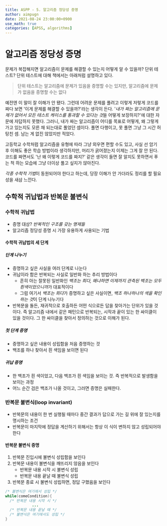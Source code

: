 ```yaml
---
title: ASPP - 5. 알고리즘 정당성 증명
author: aimpugn
date: 2021-08-24 23:00:00+0900
use_math: true
categories: [APSS, algorithms]
---
```


# 알고리즘 정당성 증명

문제가 복잡해지면 알고리즘이 문제를 해결할 수 있는지 어떻게 알 수 있을까? 단위 테스트? 단위 테스트에 대해 책에서는 아래처럼 설명하고 있다.
  
> 단위 테스트는 알고리즘에 문제가 있음을 증명할 수는 있지만, 알고리즘에 문제가 없음을 증명할 수는 없다

예전엔 이 말이 잘 이해가 안 됐다. 그런데 어려운 문제를 풀려고 이렇게 저렇게 코드를 짜다 보면 '이게 문제를 해결할 수 있을까?'라는 생각이 든다.
'*내가 짜는 알고리즘에 문제가 없어서 모든 테스트 케이스를 통과할 수 있다는 것*을 어떻게 보장하지?'에 대한 자문에 자답하지 못했다.
그러니, 내가 짜는 알고리즘이 어디를 목표로 어떻게, 왜 그렇게 가고 있는지도 모른 채 되는대로 풀었던 셈이다.
풀면 다행이고, 못 풀면 그냥 그 시간 허탕친 셈. 남는 게 없진 않았지만 적었다.

고등학교 수학처럼 알고리즘을 유형에 따라 그냥 외우면 편할 수도 있고, 사실 선 암기 후 이해도 좋은 학습 방법이라 생각하지만, 머리가 굵어졌는지 이제는 그게 잘 안 된다.
코드를 짜면서도 '난 왜 이렇게 코드를 짜지?' 같은 생각이 들면 잘 알지도 못하면서 푸는 척 하는 모습에 그냥 더이상 풀고 싶지가 않아진다.

*각종 수학적 기법*이 동원되어야 한다고 하는데, 당장 이해가 안 가더라도 정리를 할 필요성을 새삼 느낀다.

## 수학적 귀납법과 반복문 불변식

### 수학적 귀납법

- 증명 대상? *반복적인 구조를 갖는 명제들*
- 알고리즘 정당성 증명 시 가장 유용하게 사용되는 기법

#### 수학적 귀납법의 세 단계

##### 단계 나누기

- 증명하고 싶은 사실을 여러 단계로 나눈다
- 귀납이라 함은 반복되는 사실로 일반화 하는 추리 방법이다
  - 흔히 아는 잘못된 일반화인 *백조는 희다, 왜냐하면 이제까지 관측된 백조는 모두 흰색이었으니까*가 대표적이다
  - 그럼 여기서 *백조는 희다*가 증명하고 싶은 사실이면, *백조 하나하나의 색을 확인하는 것*이 단계 나누기다
- 반복문을 돌든, 재귀적으로 호출하든 어떤 식으로든 답을 찾아가는 단위가 있을 것이다. 즉 알고리즘 내에서 같은 패턴으로 반복되는, 시작과 끝이 있는 한 싸이클이 있을 것이다. 그 한 싸이클을 찾아서 정의하는 것으로 이해가 된다.

##### 첫 단계 증명

- 증명하고 싶은 내용이 성립함을 처음 증명하는 것
- 백조를 하나 찾아서 흰 색임을 보이면 된다

##### 귀납 증명

- 한 백조가 흰 색이었고, 다음 백조가 흰 색임을 보이는 것. 즉 반복적으로 발생함을 보이는 과정
- 어느 순간 검은 백조가 나올 것이고, 그러면 증명은 실패한다.

### 반복문 불변식(loop invariant)

- 반복문의 내용이 한 번 실행될 때마다 중간 결과가 답으로 가는 길 위에 잘 있는지를 명시하는 조건
- 반복문이 마지막에 정답을 계산하기 위해서는 항상 이 식이 변하지 않고 성립되어야 한다

#### 반복문 불변식 증명

1. 반복문 진입시에 불변식 성립함을 보인다
2. 반복문 내용이 불변식을 깨뜨리지 않음을 보인다
   - 반복문 내용 시작 시 불변식 성립
   - 반복문 내용 끝날 때 불변식 성립
3. 반복문 종료 시 불변식 성립하면, 정답 구했음을 보인다

```java
/* 불변식은 여기에서 성립 */
while(comeCondition){
  /* 반복문 내용 시작 시 */
            ...
  /* 반복문 내용 끝날 때 */
  /* 불변식은 여기에서도 성립 */
}
```
